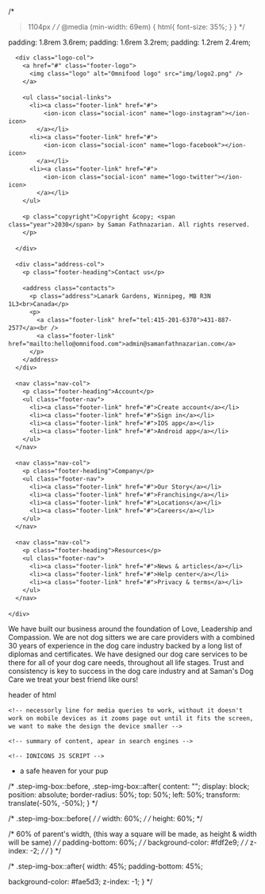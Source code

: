 /* 
  >1104px
*/
/* @media (min-width: 69em) {
  html{
    font-size: 35%;
  }
} */


  padding: 1.8rem 3.6rem;
  padding: 1.6rem 3.2rem;
  padding: 1.2rem 2.4rem;  
  
  <footer class="footer">
    <div class="container grid grid--footer">

      <div class="logo-col">
        <a href="#" class="footer-logo">
          <img class="logo" alt="Omnifood logo" src="img/logo2.png" />
        </a>

        <ul class="social-links">
          <li><a class="footer-link" href="#">
              <ion-icon class="social-icon" name="logo-instagram"></ion-icon>
            </a></li>
          <li><a class="footer-link" href="#">
              <ion-icon class="social-icon" name="logo-facebook"></ion-icon>
            </a></li>
          <li><a class="footer-link" href="#">
              <ion-icon class="social-icon" name="logo-twitter"></ion-icon>
            </a></li>
        </ul>

        <p class="copyright">Copyright &copy; <span class="year">2030</span> by Saman Fathnazarian. All rights reserved.
        </p>

      </div>

      <div class="address-col">
        <p class="footer-heading">Contact us</p>

        <address class="contacts">
          <p class="address">Lanark Gardens, Winnipeg, MB R3N 1L3<br>Canada</p>
          <p>
            <a class="footer-link" href="tel:415-201-6370">431-887-2577</a><br />
            <a class="footer-link" href="mailto:hello@omnifood.com">admin@samanfathnazarian.com</a>
          </p>
        </address>
      </div>

      <nav class="nav-col">
        <p class="footer-heading">Account</p>
        <ul class="footer-nav">
          <li><a class="footer-link" href="#">Create account</a></li>
          <li><a class="footer-link" href="#">Sign in</a></li>
          <li><a class="footer-link" href="#">IOS app</a></li>
          <li><a class="footer-link" href="#">Android app</a></li>
        </ul>
      </nav>

      <nav class="nav-col">
        <p class="footer-heading">Company</p>
        <ul class="footer-nav">
          <li><a class="footer-link" href="#">Our Story</a></li>
          <li><a class="footer-link" href="#">Franchising</a></li>
          <li><a class="footer-link" href="#">Locations</a></li>
          <li><a class="footer-link" href="#">Careers</a></li>
        </ul>
      </nav>

      <nav class="nav-col">
        <p class="footer-heading">Resources</p>
        <ul class="footer-nav">
          <li><a class="footer-link" href="#">News & articles</a></li>
          <li><a class="footer-link" href="#">Help center</a></li>
          <li><a class="footer-link" href="#">Privacy & terms</a></li>
        </ul>
      </nav>

    </div>
  </footer>


<p class="section-text">We have built our business around the foundation of Love, Leadership and Compassion.
            We are not dog sitters we are care providers with a combined 30 years of experience in the dog care industry
            backed by a long list of diplomas and certificates. We have designed our dog care services to be there for
            all of your dog care needs, throughout all life stages. Trust and consistency is key to success in the dog
            care industry and at Saman's Dog Care we treat your best friend like ours!</p>

header of html

  <!-- FAVICONS -->
  <!-- <link rel="icon" href="img/favicon.png" /> -->
  <!-- <link rel="apple-touch-icon" href="img/apple-touch-icon.png" /> -->
  <!-- for Android -->
  <!-- <link rel="manifest" href="manifest.webmanifest"> -->

    <!-- necessorly line for media queries to work, without it doesn't work on mobile devices as it zooms page out until it fits the screen, we want to make the design the device smaller -->
  <!-- makes page match screens width, wihout zooming out -->

    <!-- summary of content, apear in search engines -->
  <!-- meta is metaData, data that describes other data -->


  <!-- <link rel="stylesheet" href="css/style.css"> -->
  <!-- <link rel="stylesheet" href="css/queries.css"> -->


    <!-- IONICONS JS SCRIPT -->
  <!-- <script type="module" src="https://unpkg.com/ionicons@5.5.2/dist/ionicons/ionicons.esm.js"></script>
  <script nomodule src="https://unpkg.com/ionicons@5.5.2/dist/ionicons/ionicons.js"></script> -->


- a safe heaven for your pup

/* .step-img-box::before, .step-img-box::after{
  content: "";
  display: block;
  position: absolute;
  border-radius: 50%;
  top: 50%;
  left: 50%;
  transform: translate(-50%, -50%);
} */

/* .step-img-box::before{ */
/* width: 60%; */
/* height: 60%; */

/* 60% of parent's width, (this way a square will be made, as height & width will be same) */
/* padding-bottom: 60%; */
/* background-color: #fdf2e9; */
/* z-index:  -2; */
/* } */

/* .step-img-box::after{
  width: 45%;
  padding-bottom: 45%;

  background-color: #fae5d3;
  z-index:  -1;
} */